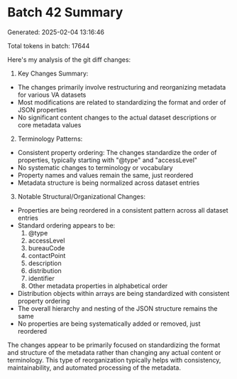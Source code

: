 # Batch 42 Summary

Generated: 2025-02-04 13:16:46

Total tokens in batch: 17644

Here's my analysis of the git diff changes:

1. Key Changes Summary:
- The changes primarily involve restructuring and reorganizing metadata for various VA datasets
- Most modifications are related to standardizing the format and order of JSON properties
- No significant content changes to the actual dataset descriptions or core metadata values

2. Terminology Patterns:
- Consistent property ordering: The changes standardize the order of properties, typically starting with "@type" and "accessLevel"
- No systematic changes to terminology or vocabulary
- Property names and values remain the same, just reordered
- Metadata structure is being normalized across dataset entries

3. Notable Structural/Organizational Changes:
- Properties are being reordered in a consistent pattern across all dataset entries
- Standard ordering appears to be:
  1. @type
  2. accessLevel
  3. bureauCode
  4. contactPoint
  5. description
  6. distribution
  7. identifier
  8. Other metadata properties in alphabetical order
- Distribution objects within arrays are being standardized with consistent property ordering
- The overall hierarchy and nesting of the JSON structure remains the same
- No properties are being systematically added or removed, just reordered

The changes appear to be primarily focused on standardizing the format and structure of the metadata rather than changing any actual content or terminology. This type of reorganization typically helps with consistency, maintainability, and automated processing of the metadata.